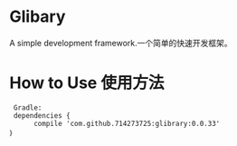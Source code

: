 # Glibary
A simple development framework.一个简单的快速开发框架。
# How to Use 使用方法
     Gradle:
     dependencies {
          compile 'com.github.714273725:glibrary:0.0.33'
    ｝
